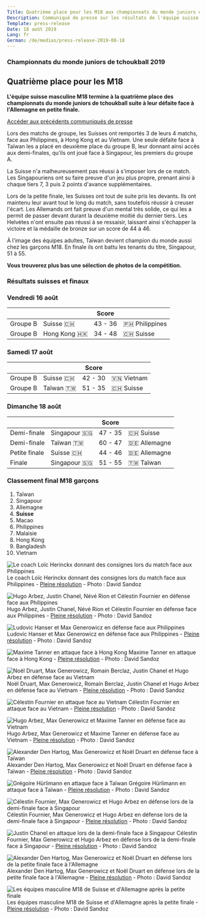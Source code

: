 ```yaml
---
Title: Quatrième place pour les M18 aux championnats du monde juniors de tchoukball
Description: Communiqué de presse sur les résultats de l'équipe suisse masculine M18 aux championnats du monde juniors de tchoukball FITB de 2019
Template: press-release
Date: 18 août 2019
Lang: fr
German: /de/medias/press-release-2019-08-18
---
```


### Championnats du monde juniors de&nbsp;tchoukball&nbsp;2019
## Quatrième place pour les M18

**L'équipe suisse masculine M18 termine à la quatrième place des championnats du monde juniors de tchoukball suite à leur défaite face à l'Allemagne en petite finale.**

[Accéder aux précédents communiqués de presse](/medias)

Lors des matchs de groupe, les Suisses ont remportés 3 de leurs 4 matchs, face aux Philippines, à Hong Kong et au Vietnam. Une seule défaite face à Taïwan les a placé en deuxième place du groupe B, leur donnant ainsi accès aux demi-finales, qu’ils ont joué face à Singapour, les premiers du groupe A.

La Suisse n'a malheureusement pas réussi à s'imposer lors de ce match. Les Singapouriens ont su faire preuve d'un jeu plus propre, prenant ainsi à chaque tiers 7, 3 puis 2 points d'avance supplémentaires.

Lors de la petite finale, les Suisses ont tout de suite pris les devants. Ils ont maintenu leur avant tout le long du match, sans toutefois réussir à creuser l'écart.
Les Allemands ont fait preuve d'un mental très solide, ce qui les a permit de passer devant durant la deuxième moitié du dernier tiers.
Les Helvètes n'ont ensuite pas réussi à se ressaisir, laissant ainsi s'échapper la victoire et la médaille de bronze sur un score de 44 à 46.

À l'image des équipes adultes, Taïwan devient champion du monde aussi chez les garçons M18. En finale ils ont battu les tenants du titre, Singapour, 51 à 55.

**Vous trouverez plus bas une sélection de photos de la compétition.**

### Résultats suisses et finaux

### Vendredi 16 août

|          |                | Score |                |
|----------|----------------|-------|----------------|
| Groupe B | Suisse 🇨🇭      | 43&nbsp;-&nbsp;36 | 🇵🇭 Philippines |
| Groupe B | Hong Kong 🇭🇰   | 34 - 48 | 🇨🇭 Suisse |


### Samedi 17 août

|          |               | Score |                |
|----------|---------------|-------|----------------|
| Groupe B | Suisse 🇨🇭     | 42&nbsp;-&nbsp;30 | 🇻🇳 Vietnam |
| Groupe B | Taïwan 🇹🇼     | 51 - 35 | 🇨🇭 Suisse |

### Dimanche 18 août

|               |                | Score |                |
|---------------|----------------|-------|----------------|
| Demi-finale   | Singapour 🇸🇬   | 47&nbsp;-&nbsp;35 | 🇨🇭 Suisse     |
| Demi-finale   | Taïwan 🇹🇼 | 60 - 47 | 🇩🇪 Allemagne |
| Petite finale | Suisse 🇨🇭      | 44 - 46 | 🇩🇪 Allemagne |
| Finale | Singapour 🇸🇬 | 51 - 55 | 🇹🇼 Taïwan |

### Classement final M18 garçons

1. Taïwan
2. Singapour
3. Allemagne
4. **Suisse**
5. Macao
6. Philippines
7. Malaisie
8. Hong Kong
9. Bangladesh
10. Vietnam


![Le coach Loïc Herinckx donnant des consignes lors du match face aux Philippines](/assets/images/photos/20190816_WYTC_Jour1_DSandoz_4212_web.jpg)
Le coach Loïc Herinckx donnant des consignes lors du match face aux Philippines - [Pleine résolution](https://files.tchoukball.ch/medias/2019/wtc2019/2019-08-16/20190816_WYTC_Jour1_DSandoz_4212.jpg) - Photo : David Sandoz

![Hugo Arbez, Justin Chanel, Névé Rion et Célestin Fournier en défense face aux Philippines](/assets/images/photos/20190816_WYTC_Jour1_DSandoz_4231_web.jpg)
Hugo Arbez, Justin Chanel, Névé Rion et Célestin Fournier en défense face aux Philippines - [Pleine résolution](https://files.tchoukball.ch/medias/2019/wtc2019/2019-08-16/20190816_WYTC_Jour1_DSandoz_4231.jpg) - Photo : David Sandoz

![Ludovic Hanser et Max Generowicz en défense face aux Philippines](/assets/images/photos/20190816_WYTC_Jour1_DSandoz_4260_web.jpg)
Ludovic Hanser et Max Generowicz en défense face aux Philippines - [Pleine résolution](https://files.tchoukball.ch/medias/2019/wtc2019/2019-08-16/20190816_WYTC_Jour1_DSandoz_4260.jpg) - Photo : David Sandoz

![Maxime Tanner en attaque face à Hong Kong](/assets/images/photos/20190816_WYTC_Jour1_DSandoz_4352_web.jpg)
Maxime Tanner en attaque face à Hong Kong - [Pleine résolution](https://files.tchoukball.ch/medias/2019/wtc2019/2019-08-17/20190817_WYTC_Jour1_DSandoz_4352.jpg) - Photo : David Sandoz

![Noël Druart, Max Generowicz, Romain Berclaz, Justin Chanel et Hugo Arbez en défense face au Vietnam](/assets/images/photos/20190817_WYTC_Jour2_DSandoz_4569_web.jpg)
Noël Druart, Max Generowicz, Romain Berclaz, Justin Chanel et Hugo Arbez en défense face au Vietnam - [Pleine résolution](https://files.tchoukball.ch/medias/2019/wtc2019/2019-08-17/20190817_WYTC_Jour2_DSandoz_4569.jpg) - Photo : David Sandoz

![Célestin Fournier en attaque face au Vietnam](/assets/images/photos/20190817_WYTC_Jour2_DSandoz_4602_web.jpg)
Célestin Fournier en attaque face au Vietnam - [Pleine résolution](https://files.tchoukball.ch/medias/2019/wtc2019/2019-08-17/20190817_WYTC_Jour2_DSandoz_4602.jpg) - Photo : David Sandoz

![Hugo Arbez, Max Generowicz et Maxime Tanner en défense face au Vietnam](/assets/images/photos/20190817_WYTC_Jour2_DSandoz_4631_web.jpg)
Hugo Arbez, Max Generowicz et Maxime Tanner en défense face au Vietnam - [Pleine résolution](https://files.tchoukball.ch/medias/2019/wtc2019/2019-08-17/20190817_WYTC_Jour2_DSandoz_4631.jpg) - Photo : David Sandoz

![Alexander Den Hartog, Max Generowicz et Noël Druart en défense face à Taïwan](/assets/images/photos/20190817_WYTC_Jour2_DSandoz_4686_web.jpg)
Alexander Den Hartog, Max Generowicz et Noël Druart en défense face à Taïwan - [Pleine résolution](https://files.tchoukball.ch/medias/2019/wtc2019/2019-08-17/20190817_WYTC_Jour2_DSandoz_4686.jpg) - Photo : David Sandoz

![Grégoire Hürlimann en attaque face à Taïwan](/assets/images/photos/20190817_WYTC_Jour2_DSandoz_4723_web.jpg)
Grégoire Hürlimann en attaque face à Taïwan - [Pleine résolution](https://files.tchoukball.ch/medias/2019/wtc2019/2019-08-17/20190817_WYTC_Jour2_DSandoz_4723.jpg) - Photo : David Sandoz

![Célestin Fournier, Max Generowicz et Hugo Arbez en défense lors de la demi-finale face à Singapour](/assets/images/photos/20190818_WYTC_Jour3_DSandoz_4772_web.jpg)
Célestin Fournier, Max Generowicz et Hugo Arbez en défense lors de la demi-finale face à Singapour - [Pleine résolution](https://files.tchoukball.ch/medias/2019/wtc2019/2019-08-18/20190818_WYTC_Jour3_DSandoz_4772.jpg) - Photo : David Sandoz

![Justin Chanel en attaque lors de la demi-finale face à Singapour](/assets/images/photos/20190818_WYTC_Jour3_DSandoz_4775_web.jpg)
Célestin Fournier, Max Generowicz et Hugo Arbez en défense lors de la demi-finale face à Singapour - [Pleine résolution](https://files.tchoukball.ch/medias/2019/wtc2019/2019-08-18/20190818_WYTC_Jour3_DSandoz_4775.jpg) - Photo : David Sandoz

![Alexander Den Hartog, Max Generowicz et Noël Druart en défense lors de la petite finale face à l'Allemagne](/assets/images/photos/20190818_WYTC_Jour3_DSandoz_5037_web.jpg)
Alexander Den Hartog, Max Generowicz et Noël Druart en défense lors de la petite finale face à l'Allemagne - [Pleine résolution](https://files.tchoukball.ch/medias/2019/wtc2019/2019-08-18/20190818_WYTC_Jour3_DSandoz_5037.jpg) - Photo : David Sandoz

![Les équipes masculine M18 de Suisse et d'Allemagne après la petite finale](/assets/images/photos/20190818_WYTC_Jour3_DSandoz_5066_web.jpg)
Les équipes masculine M18 de Suisse et d'Allemagne après la petite finale - [Pleine résolution](https://files.tchoukball.ch/medias/2019/wtc2019/2019-08-18/20190818_WYTC_Jour3_DSandoz_5066.jpg) - Photo : David Sandoz
